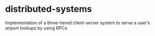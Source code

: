 # distributed-systems
Implementation of a three-tiered client-server system to serve a user’s airport lookups by using RPCs
